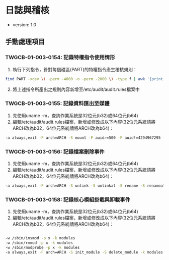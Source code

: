 # 日誌與稽核

* version: 1.0

## 手動處理項目

### TWGCB-01-003-0154: 記錄特權指令使用情形

1. 執行下列指令，針對每個磁區(PART)的特權指令產生稽核規則：

```bash
find PART -xdev \( -perm -4000 -o -perm -2000 \) -type f | awk '{print \ "-a always,exit -F path=" $1 " -F perm=x -F auid>=500 -F auid!=4294967295 \ -k privileged" }'
```

2. 將上述指令所產出之規則內容新增至/etc/audit/audit.rules檔案中

### TWGCB-01-003-0155: 記錄資料匯出至媒體


1. 先使用uname -m，查詢作業系統是32位元(b32)或64位元(b64)
2. 編輯/etc/audit/audit.rules檔案，新增或修改成以下內容(32位元系統請將ARCH改為b32，64位元系統請將ARCH改為b64)：

```bash
-a always,exit -F arch=ARCH -S mount -F auid>=500 -F auid!=4294967295 -k export
```

### TWGCB-01-003-0156: 記錄檔案刪除事件

1. 先使用uname -m，查詢作業系統是32位元(b32)或64位元(b64)
2. 編輯/etc/audit/audit.rules檔案，新增或修改成以下內容(32位元系統請將ARCH改為b32，64位元系統請將ARCH改為b64)：

```bash
-a always,exit -F arch=ARCH -S unlink -S unlinkat -S rename -S renameat -F auid>=500 -F auid!=4294967295 -k delete
```

### TWGCB-01-003-0158: 記錄核心模組掛載與卸載事件

1. 先使用uname -m，查詢作業系統是32位元(b32)或64位元(b64)
2. 編輯/etc/audit/audit.rules檔案，新增或修改成以下內容(32位元系統請將ARCH改為b32，64位元系統請將ARCH改為b64)：

```bash

-w /sbin/insmod -p x -k modules
-w /sbin/rmmod -p x -k modules
-w /sbin/modprobe -p x -k modules
-a always,exit -F arch=ARCH -S init_module -S delete_module -k modules
```

